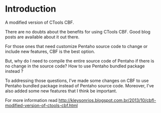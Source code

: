 # Introduction

A modified version of CTools CBF.

There are no doubts about the benefits for using CTools CBF. Good blog posts are available about it out there.

For those ones that need customize Pentaho source code to change or include new features, CBF is the best option.

But, why do I need to compile the entire source code of Pentaho if there is no change in the source code? How to use Pentaho bundled package instead ?
 
To addressing those questions, I’ve made some changes on CBF to use Pentaho bundled package instead of Pentaho source code. Moreover, I’ve also added some new features that I think be important.

For more information read http://kleysonrios.blogspot.com.br/2013/10/cbfl-modified-version-of-ctools-cbf.html
